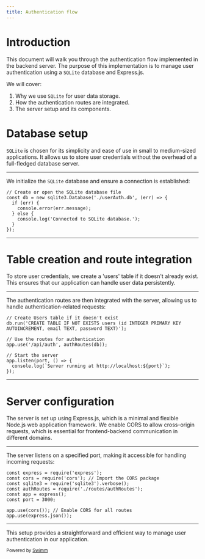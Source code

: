 ```yaml
---
title: Authentication flow
---
```

# Introduction

This document will walk you through the authentication flow implemented in the backend server. The purpose of this implementation is to manage user authentication using a <SwmToken path="/chapter7/backend/server.js" pos="11:10:10" line-data="// Create or open the SQLite database file">`SQLite`</SwmToken> database and Express.js.

We will cover:

1. Why we use <SwmToken path="/chapter7/backend/server.js" pos="11:10:10" line-data="// Create or open the SQLite database file">`SQLite`</SwmToken> for user data storage.
2. How the authentication routes are integrated.
3. The server setup and its components.

# Database setup

<SwmToken path="/chapter7/backend/server.js" pos="11:10:10" line-data="// Create or open the SQLite database file">`SQLite`</SwmToken> is chosen for its simplicity and ease of use in small to medium-sized applications. It allows us to store user credentials without the overhead of a full-fledged database server.

<SwmSnippet path="/chapter7/backend/server.js" line="11">

---

We initialize the <SwmToken path="/chapter7/backend/server.js" pos="11:10:10" line-data="// Create or open the SQLite database file">`SQLite`</SwmToken> database and ensure a connection is established:

```
// Create or open the SQLite database file
const db = new sqlite3.Database('./userAuth.db', (err) => {
  if (err) {
    console.error(err.message);
  } else {
    console.log('Connected to SQLite database.');
  }
});
```

---

</SwmSnippet>

# Table creation and route integration

To store user credentials, we create a 'users' table if it doesn't already exist. This ensures that our application can handle user data persistently.

<SwmSnippet path="/chapter7/backend/server.js" line="20">

---

The authentication routes are then integrated with the server, allowing us to handle authentication-related requests:

```
// Create Users table if it doesn't exist
db.run('CREATE TABLE IF NOT EXISTS users (id INTEGER PRIMARY KEY AUTOINCREMENT, email TEXT, password TEXT)');

// Use the routes for authentication
app.use('/api/auth', authRoutes(db));

// Start the server
app.listen(port, () => {
  console.log(`Server running at http://localhost:${port}`);
});
```

---

</SwmSnippet>

# Server configuration

The server is set up using Express.js, which is a minimal and flexible Node.js web application framework. We enable CORS to allow cross-origin requests, which is essential for frontend-backend communication in different domains.

<SwmSnippet path="/chapter7/backend/server.js" line="1">

---

The server listens on a specified port, making it accessible for handling incoming requests:

```
const express = require('express');
const cors = require('cors'); // Import the CORS package
const sqlite3 = require('sqlite3').verbose();
const authRoutes = require('./routes/authRoutes');
const app = express();
const port = 3000;

app.use(cors()); // Enable CORS for all routes
app.use(express.json());
```

---

</SwmSnippet>

This setup provides a straightforward and efficient way to manage user authentication in our application.

<SwmMeta version="3.0.0" repo-id="Z2l0aHViJTNBJTNBb3JlaWxseV9ib29rJTNBJTNBc2VyZ2lvcGVyZWlyYS1pbw==" repo-name="oreilly_book"><sup>Powered by [Swimm](https://app.swimm.io/)</sup></SwmMeta>

